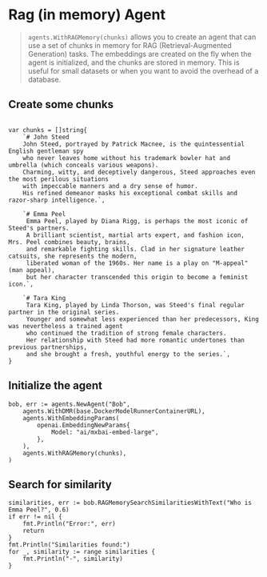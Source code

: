 # Rag (in memory) Agent
> `agents.WithRAGMemory(chunks)` allows you to create an agent that can use a set of chunks in memory for RAG (Retrieval-Augmented Generation) tasks. The embeddings are created on the fly when the agent is initialized, and the chunks are stored in memory. This is useful for small datasets or when you want to avoid the overhead of a database.

## Create some chunks

```golang

var chunks = []string{
	`# John Steed
    John Steed, portrayed by Patrick Macnee, is the quintessential English gentleman spy 
	who never leaves home without his trademark bowler hat and umbrella (which conceals various weapons). 
	Charming, witty, and deceptively dangerous, Steed approaches even the most perilous situations 
	with impeccable manners and a dry sense of humor. 
	His refined demeanor masks his exceptional combat skills and razor-sharp intelligence.`,

	`# Emma Peel
     Emma Peel, played by Diana Rigg, is perhaps the most iconic of Steed's partners. 
	 A brilliant scientist, martial arts expert, and fashion icon, Mrs. Peel combines beauty, brains, 
	 and remarkable fighting skills. Clad in her signature leather catsuits, she represents the modern, 
	 liberated woman of the 1960s. Her name is a play on "M-appeal" (man appeal), 
	 but her character transcended this origin to become a feminist icon.`,

	`# Tara King
     Tara King, played by Linda Thorson, was Steed's final regular partner in the original series. 
	 Younger and somewhat less experienced than her predecessors, King was nevertheless a trained agent 
	 who continued the tradition of strong female characters. 
	 Her relationship with Steed had more romantic undertones than previous partnerships, 
	 and she brought a fresh, youthful energy to the series.`,
}
```

## Initialize the agent

```golang
bob, err := agents.NewAgent("Bob",
	agents.WithDMR(base.DockerModelRunnerContainerURL),
	agents.WithEmbeddingParams(
		openai.EmbeddingNewParams{
			Model: "ai/mxbai-embed-large",
		},
	),
	agents.WithRAGMemory(chunks),
)
```

## Search for similarity

```golang
similarities, err := bob.RAGMemorySearchSimilaritiesWithText("Who is Emma Peel?", 0.6)
if err != nil {
	fmt.Println("Error:", err)
	return
}
fmt.Println("Similarities found:")
for _, similarity := range similarities {
	fmt.Println("-", similarity)
}
```
